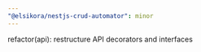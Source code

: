 ```yaml
---
"@elsikora/nestjs-crud-automator": minor
---
```


refactor(api): restructure API decorators and interfaces
